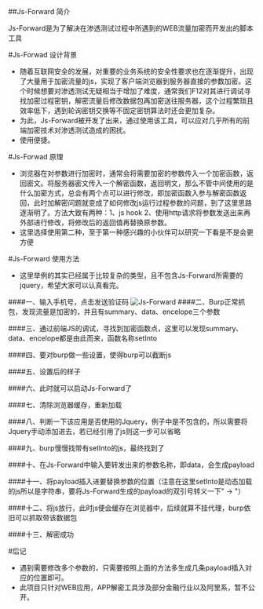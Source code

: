 ##Js-Forward 简介

Js-Forward是为了解决在渗透测试过程中所遇到的WEB流量加密而开发出的脚本工具

#Js-Forwad 设计背景

- 随着互联网安全的发展，对重要的业务系统的安全性要求也在逐渐提升，出现了大量用于加密流量的js，实现了客户端浏览器到服务器直接的参数加密。这个时候想要对渗透测试无疑相当于增加了难度，通常我们F12对其进行调试寻找加密过程密钥，解密流量后修改数据包再加密送往服务器，这个过程繁琐且效率低下，遇到轮询密钥交换等不固定密钥算法时还会更加复杂。
- 为此，Js-Forward被开发了出来，通过使用该工具，可以应对几乎所有的前端加密技术对渗透测试造成的困扰。
- 使用便捷。

#Js-Forwad 原理

- 浏览器在对参数进行加密时，通常会将需要加密的参数传入一个加密函数，返回密文。将服务器密文传入一个解密函数，返回明文，那么不管中间使用的是什么加密方式，总会有两个点可以进行修改，即加密函数入参与解密函数返回，此时加解密问题就变成了如何修改js运行过程参数的问题，到了这里思路逐渐明了。方法大致有两种：1、js hook 2、使用http请求将参数发送出来再外部进行修改，将修改后的返回值再替换原参数。
- 这里选择使用第二种，至于第一种感兴趣的小伙伴可以研究一下看是不是会更方便

#Js-Forward 使用方法

- 这里举例的其实已经属于比较复杂的类型，且不包含Js-Forward所需要的jquery，希望大家可以认真看完。

####一、输入手机号，点击发送验证码
![Js-Forward](0.png)
####二、Burp正常抓包，发现流量是加密的，并且有summary、data、encelope三个参数

####三、通过前端JS的调试，寻找到加密函数点，这里可以发现summary、data、encelope都是由此而来，函数名称setInto

####四、要对burp做一些设置，使得burp可以截断js

####五、设置后的样子

####六、此时就可以启动Js-Forward了

####七、清除浏览器缓存，重新加载

####八、判断一下该应用是否使用的Jquery，例子中是不包含的，所以需要将Jquery手动添加进去，若已经引用了js则这一步可以省略

####九、burp慢慢找带有setInto的js，最终找到了

####十、在Js-Forward中输入要转发出来的参数名称，即data，会生成payload

####十一、将payload插入进要替换参数的位置（注意在这里setInto是动态加载的js所以是字符串，要将Js-Forward生成的payload的双引号转义一下" -> \"）

####十二、将js放行，此时js便会缓存在浏览器中，后续就算不挂代理，burp依旧可以抓取带该数据包

####十三、解密成功



#后记
- 遇到需要修改多个参数的，只需要按照上面的方法多生成几条payload插入对应的位置即可。
- 此项目只针对WEB应用，APP解密工具涉及部分金融行业以及阿里系，暂不公开。
